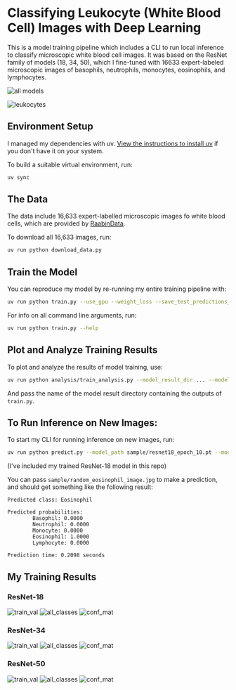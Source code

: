 # Classifying Leukocyte (White Blood Cell) Images with Deep Learning

This is a model training pipeline which includes a CLI to run local inference to classify microscopic white blood cell images. It was based on the ResNet family of models (18, 34, 50), which I fine-tuned with 16633 expert-labeled microscopic images of basophils, neutrophils, monocytes, eosinophils, and lymphocytes. 

![all models](plots/comparison_plot_model_result_2025-04-11_19-50-40_423164_model_result_2025-04-11_19-51-38_404555_model_result_2025-04-11_19-51-38_404532.png)

![leukocytes](plots/leukocyte_images.png)


## Environment Setup

I managed my dependencies with uv. [View the instructions to install uv](https://docs.astral.sh/uv/getting-started/installation/) if you don't have it on your system.

To build a suitable virtual environment, run:

```bash
uv sync
```

## The Data

The data include 16,633 expert-labelled microscopic images fo white blood cells, which are provided by [RaabinData](https://raabindata.com/).

To download all 16,633 images, run:

```bash
uv run python download_data.py
```

## Train the Model

You can reproduce my model by re-running my entire training pipeline with:

```bash
uv run python train.py --use_gpu --weight_loss --save_test_predictions_and_labels
```

For info on all command line arguments, run:

```bash
uv run python train.py --help
```

## Plot and Analyze Training Results

To plot and analyze the results of model training, use:

```bash
uv run python analysis/train_analysis.py --model_result_dir ... --model_name ...
```

And pass the name of the model result directory containing the outputs of `train.py`.


## To Run Inference on New Images:

To start my CLI for running inference on new images, run:

```bash
uv run python predict.py --model_path sample/resnet18_epoch_10.pt --model_name ResNet-18 --use_gpu
```

(I've included my trained ResNet-18 model in this repo)

You can pass `sample/random_eosinophil_image.jpg` to make a prediction, and should get something like the following result:

```
Predicted class: Eosinophil

Predicted probabilities:
        Basophil: 0.0000
        Neutrophil: 0.0000
        Monocyte: 0.0000
        Eosinophil: 1.0000
        Lymphocyte: 0.0000

Prediction time: 0.2098 seconds
```

## My Training Results

### ResNet-18

![train_val](plots/train_and_val_loss_plot_Resnet-18.png)
![all_classes](plots/val_losses_per_class_plot_Resnet-18.png)
![conf_mat](plots/confusion_matrix_plot_Resnet-18.png)

### ResNet-34

![train_val](plots/train_and_val_loss_plot_Resnet-34.png)
![all_classes](plots/val_losses_per_class_plot_Resnet-34.png)
![conf_mat](plots/confusion_matrix_plot_Resnet-34.png)

### ResNet-50

![train_val](plots/train_and_val_loss_plot_Resnet-50.png)
![all_classes](plots/val_losses_per_class_plot_Resnet-50.png)
![conf_mat](plots/confusion_matrix_plot_Resnet-50.png)



